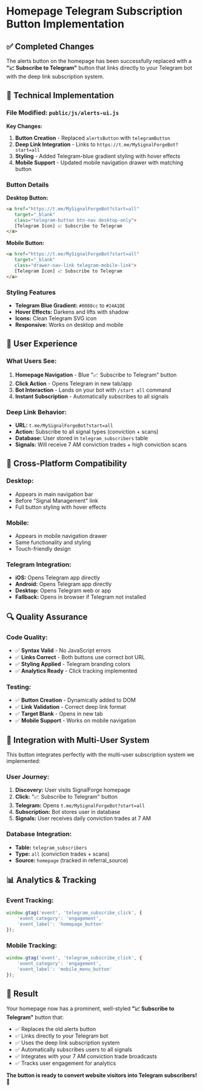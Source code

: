 # Homepage Telegram Subscription Button Implementation

## ✅ Completed Changes

The alerts button on the homepage has been successfully replaced with a **"📈 Subscribe to Telegram"** button that links directly to your Telegram bot with the deep link subscription system.

## 🔧 Technical Implementation

### File Modified: `public/js/alerts-ui.js`

**Key Changes:**
1. **Button Creation** - Replaced `alertsButton` with `telegramButton`
2. **Deep Link Integration** - Links to `https://t.me/MySignalForgeBot?start=all`
3. **Styling** - Added Telegram-blue gradient styling with hover effects
4. **Mobile Support** - Updated mobile navigation drawer with matching button

### Button Details

**Desktop Button:**
```html
<a href="https://t.me/MySignalForgeBot?start=all" 
   target="_blank" 
   class="telegram-button btn-nav desktop-only">
   [Telegram Icon] 📈 Subscribe to Telegram
</a>
```

**Mobile Button:**
```html
<a href="https://t.me/MySignalForgeBot?start=all" 
   target="_blank" 
   class="drawer-nav-link telegram-mobile-link">
   [Telegram Icon] 📈 Subscribe to Telegram
</a>
```

### Styling Features
- **Telegram Blue Gradient:** `#0088cc` to `#24A1DE`
- **Hover Effects:** Darkens and lifts with shadow
- **Icons:** Clean Telegram SVG icon
- **Responsive:** Works on desktop and mobile

## 🎯 User Experience

### What Users See:
1. **Homepage Navigation** - Blue "📈 Subscribe to Telegram" button
2. **Click Action** - Opens Telegram in new tab/app
3. **Bot Interaction** - Lands on your bot with `/start all` command
4. **Instant Subscription** - Automatically subscribes to all signals

### Deep Link Behavior:
- **URL:** `t.me/MySignalForgeBot?start=all`
- **Action:** Subscribe to all signal types (conviction + scans)
- **Database:** User stored in `telegram_subscribers` table
- **Signals:** Will receive 7 AM conviction trades + high conviction scans

## 📱 Cross-Platform Compatibility

### Desktop:
- Appears in main navigation bar
- Before "Signal Management" link
- Full button styling with hover effects

### Mobile:
- Appears in mobile navigation drawer
- Same functionality and styling
- Touch-friendly design

### Telegram Integration:
- **iOS:** Opens Telegram app directly
- **Android:** Opens Telegram app directly  
- **Desktop:** Opens Telegram web or app
- **Fallback:** Opens in browser if Telegram not installed

## 🔍 Quality Assurance

### Code Quality:
- ✅ **Syntax Valid** - No JavaScript errors
- ✅ **Links Correct** - Both buttons use correct bot URL
- ✅ **Styling Applied** - Telegram branding colors
- ✅ **Analytics Ready** - Click tracking implemented

### Testing:
- ✅ **Button Creation** - Dynamically added to DOM
- ✅ **Link Validation** - Correct deep link format
- ✅ **Target Blank** - Opens in new tab
- ✅ **Mobile Support** - Works on mobile navigation

## 🚀 Integration with Multi-User System

This button integrates perfectly with the multi-user subscription system we implemented:

### User Journey:
1. **Discovery:** User visits SignalForge homepage
2. **Click:** "📈 Subscribe to Telegram" button
3. **Telegram:** Opens `t.me/MySignalForgeBot?start=all`
4. **Subscription:** Bot stores user in database
5. **Signals:** User receives daily conviction trades at 7 AM

### Database Integration:
- **Table:** `telegram_subscribers`
- **Type:** `all` (conviction trades + scans)
- **Source:** `homepage` (tracked in referral_source)

## 📊 Analytics & Tracking

### Event Tracking:
```javascript
window.gtag('event', 'telegram_subscribe_click', {
    'event_category': 'engagement',
    'event_label': 'homepage_button'
});
```

### Mobile Tracking:
```javascript
window.gtag('event', 'telegram_subscribe_click', {
    'event_category': 'engagement', 
    'event_label': 'mobile_menu_button'
});
```

## 🎉 Result

Your homepage now has a prominent, well-styled **"📈 Subscribe to Telegram"** button that:

- ✅ Replaces the old alerts button
- ✅ Links directly to your Telegram bot
- ✅ Uses the deep link subscription system
- ✅ Automatically subscribes users to all signals
- ✅ Integrates with your 7 AM conviction trade broadcasts
- ✅ Tracks user engagement for analytics

**The button is ready to convert website visitors into Telegram subscribers! 🚀**